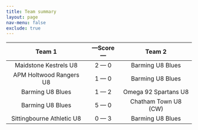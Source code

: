 ```yaml
---
title: Team summary
layout: page
nav-menu: false
exclude: true
---
```




|          Team 1           |  &mdash;Score&mdash;  |        Team 2        |
|:-------------------------:|:---------------------:|:--------------------:|
|   Maidstone Kestrels U8   |      2 &mdash; 0      |   Barming U8 Blues   |
|  APM Holtwood Rangers U8  |      1 &mdash; 0      |   Barming U8 Blues   |
|     Barming U8 Blues      |      1 &mdash; 2      | Omega 92 Spartans U8 |
|     Barming U8 Blues      |      5 &mdash; 0      | Chatham Town U8 (CW) |
| Sittingbourne Athletic U8 |      0 &mdash; 3      |   Barming U8 Blues   |

 <br /><br /><br />